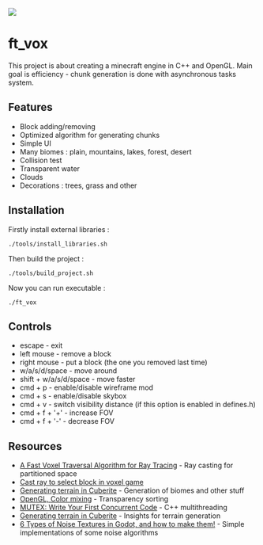 ![](resources/gifs/demo.gif)

# ft_vox

This project is about creating a minecraft engine in C++ and OpenGL.
Main goal is efficiency - chunk generation is done with asynchronous tasks system. 

## Features

* Block adding/removing
* Optimized algorithm for generating chunks
* Simple UI
* Many biomes : plain, mountains, lakes, forest, desert
* Collision test
* Transparent water
* Clouds
* Decorations : trees, grass and other

## Installation

Firstly install external libraries : 
```
./tools/install_libraries.sh
```

Then build the project :
```
./tools/build_project.sh
```

Now you can run executable :
```
./ft_vox
```

## Controls

* escape - exit
* left mouse - remove a block
* right mouse - put a block (the one you removed last time)
* w/a/s/d/space - move around
* shift + w/a/s/d/space - move faster
* cmd + p - enable/disable wireframe mod
* cmd + s - enable/disable skybox
* cmd + v - switch visibility distance (if this option is enabled in defines.h)
* cmd + f + '+' - increase FOV
* cmd + f + '-' - decrease FOV

## Resources

* [A Fast Voxel Traversal Algorithm for Ray Tracing](http://www.cse.yorku.ca/~amana/research/grid.pdf) - Ray casting for partitioned space
* [Cast ray to select block in voxel game](https://gamedev.stackexchange.com/questions/47362/cast-ray-to-select-block-in-voxel-game) 
* [Generating terrain in Cuberite](http://mc-server.xoft.cz/docs/Generator.html) - Generation of biomes and other stuff
* [OpenGL, Color mixing](https://habr.com/ru/post/343096/) - Transparency sorting
* [MUTEX: Write Your First Concurrent Code](https://medium.com/swlh/c-mutex-write-your-first-concurrent-code-69ac8b332288) - C++ multithreading
* [Generating terrain in Cuberite](http://mc-server.xoft.cz/docs/Generator.html) - Insights for terrain generation
* [6 Types of Noise Textures in Godot, and how to make them!](https://www.youtube.com/watch?v=ybbJz6C9YYA) - Simple implementations of some noise algorithms 